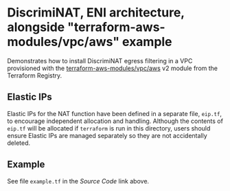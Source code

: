 # DiscrimiNAT, ENI architecture, alongside "terraform-aws-modules/vpc/aws" example

Demonstrates how to install DiscrimiNAT egress filtering in a VPC provisioned with the [terraform-aws-modules/vpc/aws](https://registry.terraform.io/modules/terraform-aws-modules/vpc/aws) v2 module from the Terraform Registry.

## Elastic IPs

Elastic IPs for the NAT function have been defined in a separate file, `eip.tf`, to encourage independent allocation and handling. Although the contents of `eip.tf` will be allocated if `terraform` is run in this directory, users should ensure Elastic IPs are managed separately so they are not accidentally deleted.

## Example

See file `example.tf` in the _Source Code_ link above.
